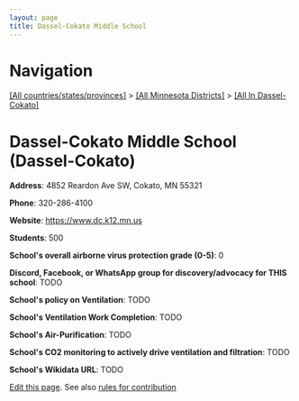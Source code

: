 ```yaml
---
layout: page
title: Dassel-Cokato Middle School
---
```

# Navigation

[[All countries/states/provinces]](../../..) > [[All Minnesota Districts]](../..) > [[All In Dassel-Cokato]](..)

# Dassel-Cokato Middle School (Dassel-Cokato)

**Address**: 4852 Reardon Ave SW, Cokato, MN 55321

**Phone**: 320-286-4100

**Website**: <https://www.dc.k12.mn.us>

**Students**: 500

**School's overall airborne virus protection grade (0-5)**: 0

**Discord, Facebook, or WhatsApp group for discovery/advocacy for THIS school**: TODO

**School's policy on Ventilation**: TODO

**School's Ventilation Work Completion**: TODO

**School's Air-Purification**: TODO

**School's CO2 monitoring to actively drive ventilation and filtration**: TODO

**School's Wikidata URL**: TODO


[Edit this page](https://github.com/ventilate-schools/MN/edit/main/./Dassel-Cokato/Dassel-Cokato_Middle_School.md). See also [rules for contribution](../../../contribution-rules/)